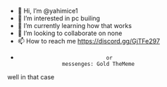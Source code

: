 - 👋 Hi, I’m @yahimice1
- 👀 I’m interested in pc builing
- 🌱 I’m currently learning how that works
- 💞️ I’m looking to collaborate on none
- 📫 How to reach me https://discord.gg/GjTFe297
-                                 or
                    messenges: Gold TheMeme

<!---
yahimice1/yahimice1 is a ✨ special ✨ repository because its `README.md` (this file) appears on your GitHub profile.
You can click the Preview link to take a look at your changes.
--->
well in that case
